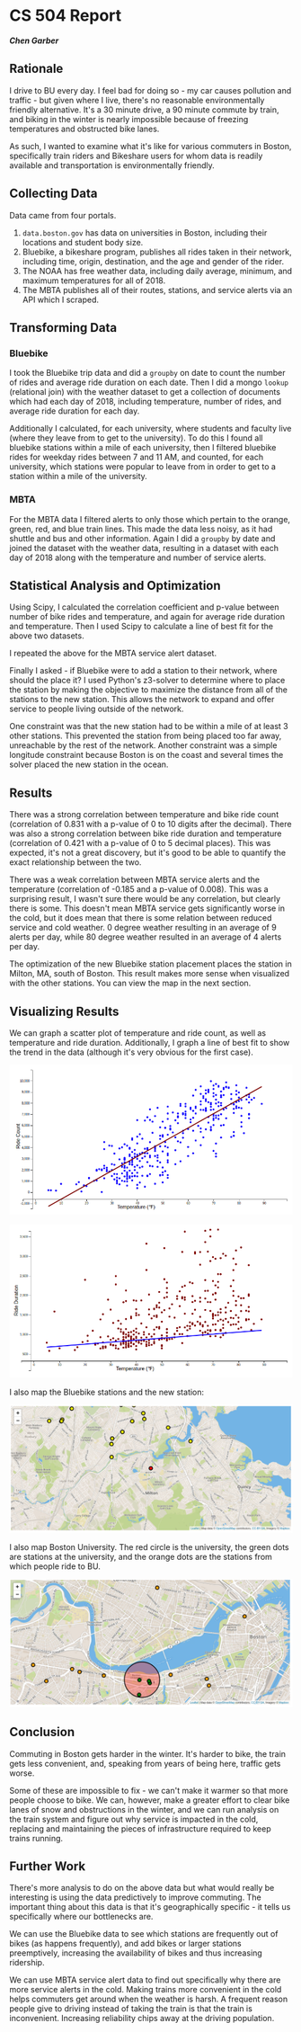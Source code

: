 # CS 504 Report
***Chen Garber***

## Rationale

I drive to BU every day. I feel bad for doing so - my car causes pollution and traffic - but given where I live, there's no reasonable environmentally friendly alternative. It's a 30 minute drive, a 90 minute commute by train, and biking in the winter is nearly impossible because of freezing temperatures and obstructed bike lanes.

As such, I wanted to examine what it's like for various commuters in Boston, specifically train riders and Bikeshare users for whom data is readily available and transportation is environmentally friendly.

## Collecting Data

Data came from four portals. 

1) `data.boston.gov` has data on universities in Boston, including their locations and student body size.
2) Bluebike, a bikeshare program, publishes all rides taken in their network, including time, origin, destination, and the age and gender of the rider.
3) The NOAA has free weather data, including daily average, minimum, and maximum temperatures for all of 2018.
4) The MBTA publishes all of their routes, stations, and service alerts via an API which I scraped.

## Transforming Data

### Bluebike

I took the Bluebike trip data and did a `groupby` on date to count the number of rides and average ride duration on each date. Then I did a mongo `lookup` (relational join) with the weather dataset to get a collection of documents which had each day of 2018, including temperature, number of rides, and average ride duration for each day.

Additionally I calculated, for each university, where students and faculty live (where they leave from to get to the university). To do this I found all bluebike stations within a mile of each university, then I filtered bluebike rides for weekday rides between 7 and 11 AM, and counted, for each university, which stations were popular to leave from in order to get to a station within a mile of the university.

### MBTA

For the MBTA data I filtered alerts to only those which pertain to the orange, green, red, and blue train lines. This made the data less noisy, as it had shuttle and bus and other information. Again I did a `groupby` by date and joined the dataset with the weather data, resulting in a dataset with each day of 2018 along with the temperature and number of service alerts.

## Statistical Analysis and Optimization

Using Scipy, I calculated the correlation coefficient and p-value between number of bike rides and temperature, and again for average ride duration and temperature. Then I used Scipy to calculate a line of best fit for the above two datasets.

I repeated the above for the MBTA service alert dataset.

Finally I asked - if Bluebike were to add a station to their network, where should the place it? I used Python's z3-solver to determine where to place the station by making the objective to maximize the distance from all of the stations to the new station. This allows the network to expand and offer service to people living outside of the network.

One constraint was that the new station had to be within a mile of at least 3 other stations. This prevented the station from being placed too far away, unreachable by the rest of the network. Another constraint was a simple longitude constraint because Boston is on the coast and several times the solver placed the new station in the ocean.

## Results

There was a strong correlation between temperature and bike ride count (correlation of 0.831 with a p-value of 0 to 10 digits after the decimal). There was also a strong correlation between bike ride duration and temperature (correlation of 0.421 with a p-value of 0 to 5 decimal places). This was expected, it's not a great discovery, but it's good to be able to quantify the exact relationship between the two.

There was a weak correlation between MBTA service alerts and the temperature (correlation of -0.185 and a p-value of 0.008). This was a surprising result, I wasn't sure there would be any correlation, but clearly there is some. This doesn't mean MBTA service gets significantly worse in the cold, but it does mean that there is some relation between reduced service and cold weather. 0 degree weather resulting in an average of 9 alerts per day, while 80 degree weather resulted in an average of 4 alerts per day.

The optimization of the new Bluebike station placement places the station in Milton, MA, south of Boston. This result makes more sense when visualized with the other stations. You can view the map in the next section.

## Visualizing Results

We can graph a scatter plot of temperature and ride count, as well as temperature and ride duration. Additionally, I graph a line of best fit to show the trend in the data (although it's very obvious for the first case). 

![](./images/ride_count.png)

![](./images/ride_duration.png)

I also map the Bluebike stations and the new station:

![](./images/new_station.png)

I also map Boston University. The red circle is the university, the green dots are stations at the university, and the orange dots are the stations from which people ride to BU.

![](./images/popular_stations.png)

## Conclusion

Commuting in Boston gets harder in the winter. It's harder to bike, the train gets less convenient, and, speaking from years of being here, traffic gets worse. 

Some of these are impossible to fix - we can't make it warmer so that more people choose to bike. We can, however, make a greater effort to clear bike lanes of snow and obstructions in the winter, and we can run analysis on the train system and figure out why service is impacted in the cold, replacing and maintaining the pieces of infrastructure required to keep trains running.

## Further Work

There's more analysis to do on the above data but what would really be interesting is using the data predictively to improve commuting. The important thing about this data is that it's geographically specific - it tells us specifically where our bottlenecks are. 

We can use the Bluebike data to see which stations are frequently out of bikes (as happens frequently), and add bikes or larger stations preemptively, increasing the availability of bikes and thus increasing ridership.

We can use MBTA service alert data to find out specifically why there are more service alerts in the cold. Making trains more convenient in the cold helps commuters get around when the weather is harsh. A frequent reason people give to driving instead of taking the train is that the train is inconvenient. Increasing reliability chips away at the driving population.

